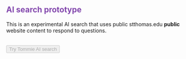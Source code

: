 <h2 style="color: #8348AD;">AI search prototype</h2>
<p>This is an experimental AI search that uses public stthomas.edu&nbsp;<strong>public</strong> website content to respond to questions.</p>
<!--
<p>If unexpected or incorrect information is returned, please use <a href="https://services.stthomas.edu/TDClient/1898/ClientPortal/Requests/ServiceDet?ID=54528" target="_blank">the feedback link</a> so that we can improve the experience for others.</p>-->

<div class="userConsentCheckbox" id="userConsent">&nbsp;</div>
<gen-search-widget configid="c83ab112-763c-4105-ab19-2a01287e6344" triggerid="searchWidgetTrigger"> </gen-search-widget> <input disabled="disabled" id="searchWidgetTrigger" type="button" value="Try Tommie AI search" /></div>
</div>
</div>
<link href="https://universityofsaintthomas.github.io/TTS-AI-Prod/assets/css/style.css" rel="stylesheet" /><script src="https://universityofsaintthomas.github.io/TTS-AI-Prod/assets/js/vertex.js"></script><script src="https://cloud.google.com/ai/gen-app-builder/client?hl=en_US"></script>
<style type="text/css">.grecaptcha-badge {visibility: hidden;} </style>
